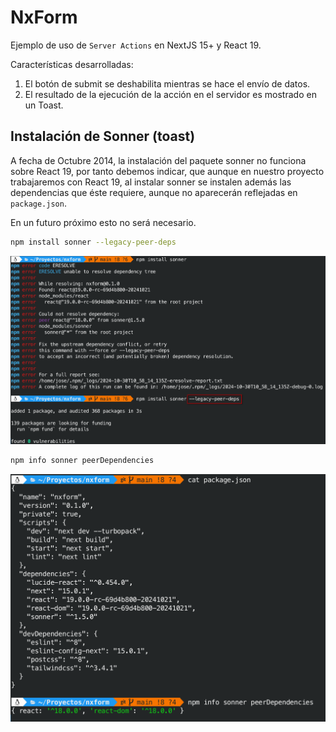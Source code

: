 # NxForm

Ejemplo de uso de `Server Actions` en NextJS 15+ y React 19.

Características desarrolladas:

1. El botón de submit se deshabilita mientras se hace el envío de datos.
2. El resultado de la ejecución de la acción en el servidor es mostrado en un Toast.


## Instalación de Sonner (toast)

A fecha de Octubre 2014, la instalación del paquete sonner no funciona sobre React 19, por tanto debemos indicar, que aunque en nuestro proyecto trabajaremos con React 19, al instalar sonner se instalen además las dependencias que éste requiere, aunque no aparecerán reflejadas en `package.json`.

En un futuro próximo esto no será necesario.

```sh
npm install sonner --legacy-peer-deps
``` 

![peer dependencies](./peerDependeciesInstall.png)

```sh
npm info sonner peerDependencies
``` 

![peer dependencies](./peerDependeciesInfo.png)